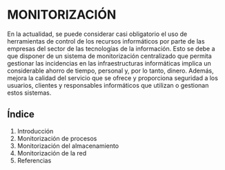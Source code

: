 # MONITORIZACIÓN
En la actualidad, se puede considerar casi obligatorio el uso de herramientas de control de los recursos informáticos por parte de las empresas del sector de las tecnologías de la información. Esto se debe a que disponer de un sistema de monitorización centralizado que permita gestionar las incidencias en las infraestructuras informáticas implica un considerable ahorro de tiempo, personal y, por lo tanto, dinero. Además, mejora la calidad del servicio que se ofrece y proporciona seguridad a los usuarios, clientes y responsables informáticos que utilizan o gestionan estos sistemas.
## Índice
1. Introducción
2. Monitorización de procesos
3. Monitorización del almacenamiento
4. Monitorización de la red
5. Referencias
